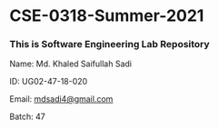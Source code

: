 # CSE-0318-Summer-2021
### This is Software Engineering Lab Repository

Name: Md. Khaled Saifullah Sadi

ID: UG02-47-18-020

Email: mdsadi4@gmail.com

Batch: 47
